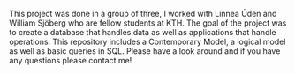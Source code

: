 This project was done in a group of three, I worked with Linnea Údén and William Sjöberg who are fellow students at KTH.
The goal of the project was to create a database that handles data as well as applications that handle operations.
This repository includes a Contemporary Model, a logical model as well as basic queries in SQL. Please have a look around and if you have any questions please contact me!
